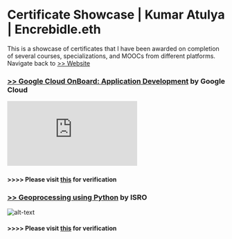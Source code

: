 # Certificate Showcase | Kumar Atulya | Encrebidle.eth
This is a showcase of certificates that I have been awarded on completion of several courses, specializations, and MOOCs from different platforms.
Navigate back to [>> Website](https://encrebidle.com) 


### [>>  Google Cloud OnBoard: Application Development](courselink) by Google Cloud

![alt-text](https://github.com/encrebidle/encrebidle-certificate-showcase/blob/main/Certificates/EC_01(9516).pdf)

#### >>>> Please visit [this](verifylink) for verification

### [>>  Geoprocessing using Python](courselink) by ISRO

![alt-text](gitcertlink")

#### >>>> Please visit [this](verifylink) for verification
